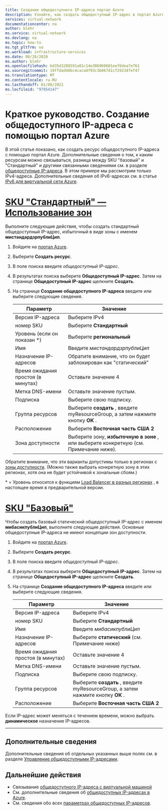 ```yaml
---
title: Создание общедоступного IP-адреса портал Azure
description: Узнайте, как создать общедоступный IP-адрес в портал Azure
services: virtual-network
documentationcenter: na
author: blehr
ms.service: virtual-network
ms.devlang: na
ms.topic: how-to
ms.tgt_pltfrm: na
ms.workload: infrastructure-services
ms.date: 08/28/2020
ms.author: blehr
ms.openlocfilehash: bd35d3288591a01c14e306960601eef6dea7e761
ms.sourcegitcommit: 19ffdad48bc4caca8f93c3b067d1cf29234fef47
ms.translationtype: MT
ms.contentlocale: ru-RU
ms.lasthandoff: 01/06/2021
ms.locfileid: "97954147"
---
```

# <a name="quickstart-create-a-public-ip-address-using-the-azure-portal"></a>Краткое руководство. Создание общедоступного IP-адреса с помощью портал Azure

В этой статье показано, как создать ресурс общедоступного IP-адреса с помощью портал Azure. Дополнительные сведения о том, к каким ресурсам можно связываться, разница между SKU "базовый" и "Стандартный" и другими связанными сведениями см. в разделе [общедоступные IP-адреса](https://docs.microsoft.com/azure/virtual-network/public-ip-addresses).  В этом примере мы рассмотрим только IPv4-адреса. Дополнительные сведения об IPv6-адресах см. в статье [IPv6 для виртуальной сети Azure](https://docs.microsoft.com/azure/virtual-network/ipv6-overview).

# <a name="standard-sku---using-zones"></a>[**SKU "Стандартный" — Использование зон**](#tab/option-create-public-ip-standard-zones)

Выполните следующие действия, чтобы создать стандартный общедоступный IP-адрес, избыточный в виде зоны с именем **мистандардзрпублиЦип**.

1. Войдите на [портал Azure](https://portal.azure.com/).
2. Выберите **Создать ресурс**. 
3. В поле поиска введите *общедоступный IP-адрес*.
4. В результатах поиска выберите **Общедоступный IP-адрес**. Затем на странице **Общедоступный IP-адрес** щелкните **Создать**.
5. На странице **Создание общедоступного IP-адреса** введите или выберите следующие сведения. 

    | Параметр                 | Значение                       |
    | ---                     | ---                         |
    | Версия IP-адреса              | Выберите IPv4                 |    
    | номер SKU                     | Выберите **Стандартный**         |
    | Уровень (если он показан *)                  | Выберите **региональный**         |
    | Имя                    | Введите *мистандардзрпублиЦип*          |
    | Назначение IP-адресов   | Обратите внимание, что он будет заблокирован как "статический"                                        |
    | Время ожидания простоя (в минутах)  | Оставьте значение 4        |
    | Метка DNS-имени          | Оставьте значение пустым.    |
    | Подписка            | Выберите свою подписку.   |
    | Группа ресурсов          | Выберите **создать** , введите myResourceGroup, а затем нажмите кнопку **ОК** . |
    | Расположение                | Выберите **Восточная часть США 2**      |
    | Зона доступности       | Выберите зону, **избыточную в зоне** , или выберите конкретную (см. Примечание ниже). |

Обратите внимание, что эти варианты допустимы только в регионах с [зоны доступности](https://docs.microsoft.com/azure/availability-zones/az-overview?toc=/azure/virtual-network/toc.json#availability-zones).  (Можно также выбрать конкретную зону в этих регионах, хотя она не будет устойчивой к зональные сбоям.)

\* = Уровень относится к функциям [Load Balancer в разных регионах](https://docs.microsoft.com/azure/load-balancer/cross-region-overview) , в настоящее время в предварительной версии.

# <a name="basic-sku"></a>[**SKU "Базовый"**](#tab/option-create-public-ip-basic)

Чтобы создать базовый статический общедоступный IP-адрес с именем **мибасикпублиЦип**, выполните следующие действия.  Основные общедоступные IP-адреса не имеют концепции зон доступности.

1. Войдите на [портал Azure](https://portal.azure.com/).
2. Выберите **Создать ресурс**. 
3. В поле поиска введите *общедоступный IP-адрес*.
4. В результатах поиска выберите **Общедоступный IP-адрес**. Затем на странице **Общедоступный IP-адрес** щелкните **Создать**.
5. На странице **Создание общедоступного IP-адреса** введите или выберите следующие сведения. 

    | Параметр                 | Значение                       |
    | ---                     | ---                         |
    | Версия IP-адреса              | Выберите IPv4                 |    
    | номер SKU                     | Выберите **Стандартный**         |
    | Имя                    | Введите *мибасикпублиЦип*          |
    | Назначение IP-адресов   | Выберите **статический** (см. Примечание ниже)                                     |
    | Время ожидания простоя (в минутах)  | Оставьте значение 4        |
    | Метка DNS-имени          | Оставьте значение пустым.    |
    | Подписка            | Выберите свою подписку.   |
    | Группа ресурсов          | Выберите **создать** , введите myResourceGroup, а затем нажмите кнопку **ОК** . |
    | Расположение                | Выберите **Восточная часть США 2**      |

Если IP-адрес может меняться с течением времени, можно выбрать **динамическое** назначение IP-адресов.

---

## <a name="additional-information"></a>Дополнительные сведения 

Дополнительные сведения об отдельных указанных выше полях см. в разделе [Управление общедоступными IP-адресами](https://docs.microsoft.com/azure/virtual-network/virtual-network-public-ip-address#create-a-public-ip-address).

## <a name="next-steps"></a>Дальнейшие действия
- Связывание [общедоступного IP-адреса с виртуальной машиной](https://docs.microsoft.com/azure/virtual-network/associate-public-ip-address-vm#azure-portal)
- См. дополнительные сведения об [общедоступных IP-адресах в Azure](virtual-network-ip-addresses-overview-arm.md#public-ip-addresses).
- См. сведения обо всех [параметрах общедоступных IP-адресов](virtual-network-public-ip-address.md#create-a-public-ip-address).